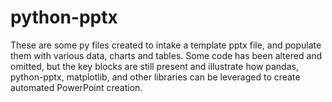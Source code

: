 # python-pptx

These are some py files created to intake a template pptx file, and populate them with various data, charts and tables.
Some code has been altered and omitted, but the key blocks are still present and illustrate how pandas, python-pptx, matplotlib, and other
libraries can be leveraged to create automated PowerPoint creation.

